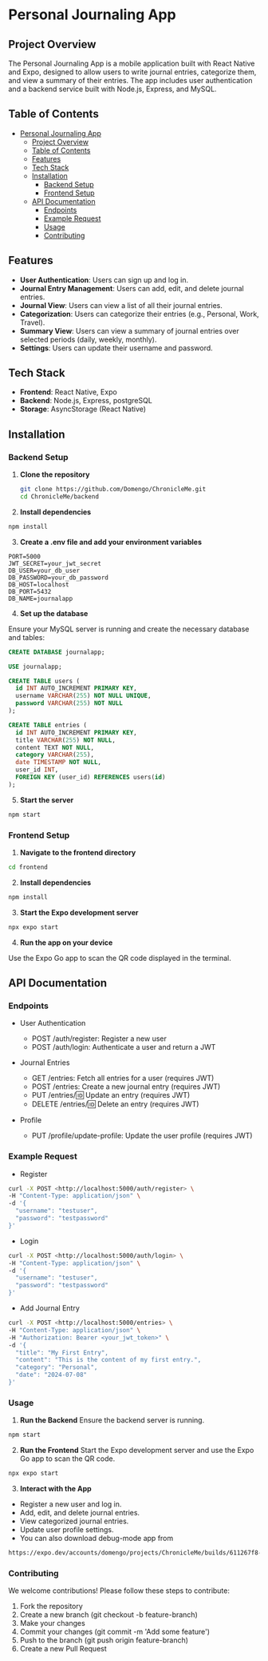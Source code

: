 # Personal Journaling App

## Project Overview

The Personal Journaling App is a mobile application built with React Native and Expo, designed to allow users to write journal entries, categorize them, and view a summary of their entries. The app includes user authentication and a backend service built with Node.js, Express, and MySQL.

## Table of Contents

- [Personal Journaling App](#personal-journaling-app)
  - [Project Overview](#project-overview)
  - [Table of Contents](#table-of-contents)
  - [Features](#features)
  - [Tech Stack](#tech-stack)
  - [Installation](#installation)
    - [Backend Setup](#backend-setup)
    - [Frontend Setup](#frontend-setup)
  - [API Documentation](#api-documentation)
    - [Endpoints](#endpoints)
    - [Example Request](#example-request)
    - [Usage](#usage)
    - [Contributing](#contributing)

## Features

- **User Authentication**: Users can sign up and log in.
- **Journal Entry Management**: Users can add, edit, and delete journal entries.
- **Journal View**: Users can view a list of all their journal entries.
- **Categorization**: Users can categorize their entries (e.g., Personal, Work, Travel).
- **Summary View**: Users can view a summary of journal entries over selected periods (daily, weekly, monthly).
- **Settings**: Users can update their username and password.

## Tech Stack

- **Frontend**: React Native, Expo
- **Backend**: Node.js, Express, postgreSQL
- **Storage**: AsyncStorage (React Native)

## Installation

### Backend Setup

1. **Clone the repository**

   ```bash
   git clone https://github.com/Domengo/ChronicleMe.git
   cd ChronicleMe/backend
   ```

2. **Install dependencies**

```bash
npm install
```

3. **Create a .env file and add your environment variables**

```plaintext
PORT=5000
JWT_SECRET=your_jwt_secret
DB_USER=your_db_user
DB_PASSWORD=your_db_password
DB_HOST=localhost
DB_PORT=5432
DB_NAME=journalapp
```

4. **Set up the database**

Ensure your MySQL server is running and create the necessary database and tables:

```sql
CREATE DATABASE journalapp;

USE journalapp;

CREATE TABLE users (
  id INT AUTO_INCREMENT PRIMARY KEY,
  username VARCHAR(255) NOT NULL UNIQUE,
  password VARCHAR(255) NOT NULL
);

CREATE TABLE entries (
  id INT AUTO_INCREMENT PRIMARY KEY,
  title VARCHAR(255) NOT NULL,
  content TEXT NOT NULL,
  category VARCHAR(255),
  date TIMESTAMP NOT NULL,
  user_id INT,
  FOREIGN KEY (user_id) REFERENCES users(id)
);
```

5. **Start the server**

```bash
npm start
```

### Frontend Setup

1. **Navigate to the frontend directory**

```bash
cd frontend
```

2. **Install dependencies**

```bash
npm install
```

3. **Start the Expo development server**

```bash
npx expo start
```

4. **Run the app on your device**

Use the Expo Go app to scan the QR code displayed in the terminal.

## API Documentation

### Endpoints

- User Authentication

  - POST /auth/register: Register a new user
  - POST /auth/login: Authenticate a user and return a JWT
- Journal Entries

  - GET /entries: Fetch all entries for a user (requires JWT)
  - POST /entries: Create a new journal entry (requires JWT)
  - PUT /entries/:id: Update an entry (requires JWT)
  - DELETE /entries/:id: Delete an entry (requires JWT)
- Profile

  - PUT /profile/update-profile: Update the user profile (requires JWT)

### Example Request

- Register

```bash
curl -X POST <http://localhost:5000/auth/register> \
-H "Content-Type: application/json" \
-d '{
  "username": "testuser",
  "password": "testpassword"
}'
```

- Login

```bash
curl -X POST <http://localhost:5000/auth/login> \
-H "Content-Type: application/json" \
-d '{
  "username": "testuser",
  "password": "testpassword"
}'
```

- Add Journal Entry

```bash
curl -X POST <http://localhost:5000/entries> \
-H "Content-Type: application/json" \
-H "Authorization: Bearer <your_jwt_token>" \
-d '{
  "title": "My First Entry",
  "content": "This is the content of my first entry.",
  "category": "Personal",
  "date": "2024-07-08"
}'
```

### Usage

1. **Run the Backend**
Ensure the backend server is running.

```bash
npm start
```

2. **Run the Frontend**
Start the Expo development server and use the Expo Go app to scan the QR code.

```bash
npx expo start
```

3. **Interact with the App**

- Register a new user and log in.
- Add, edit, and delete journal entries.
- View categorized journal entries.
- Update user profile settings.
- You can also download debug-mode app from

```bash
https://expo.dev/accounts/domengo/projects/ChronicleMe/builds/611267f8-59bf-4142-b951-4c17f45464f8

```

### Contributing

We welcome contributions! Please follow these steps to contribute:

1. Fork the repository
2. Create a new branch (git checkout -b feature-branch)
3. Make your changes
4. Commit your changes (git commit -m 'Add some feature')
5. Push to the branch (git push origin feature-branch)
6. Create a new Pull Request

